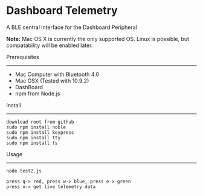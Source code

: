 Dashboard Telemetry
===================

A BLE central interface for the Dashboard Peripheral

__Note:__ Mac OS X is currently the only supported OS. Linux is possible, but compatability will be enabled later.

Prerequisites
_____________

* Mac Computer with Bluetooth 4.0
* Mac OSX (Tested with 10.9.2)
* DashBoard
* npm from Node.js

Install
_______
    download root from github
    sudo npm install noble
    sudo npm install keypress
    sudo npm install tty
    sudo npm install fs

Usage
_____
    node test2.js 
    
    press q-> red, press w-> blue, press e-> green
    press n-> get live telemetry data    

